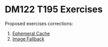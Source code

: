 # DM122 T195 Exercises

Proposed exercises corrections:

  1) [Ephemeral Cache](01-ephemeral-cache)
  1) [Image Fallback](02-image-fallback)
